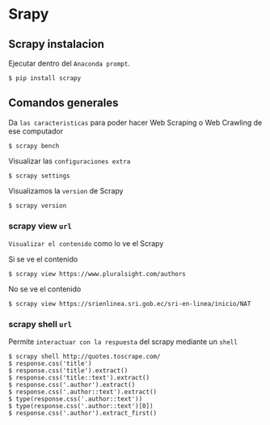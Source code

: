 # Srapy
## Scrapy instalacion

Ejecutar dentro del `Anaconda prompt`.

```
$ pip install scrapy
```

## Comandos generales

Da `las caracteristicas` para poder hacer Web Scraping o Web Crawling de ese computador

```
$ scrapy bench
```
Visualizar las `configuraciones extra`

```
$ scrapy settings
```

Visualizamos la `version` de Scrapy
```
$ scrapy version
```

### scrapy view `url`

`Visualizar el contenido` como lo ve el Scrapy

Si se ve el contenido

```
$ scrapy view https://www.pluralsight.com/authors
```

No se ve el contenido
```
$ scrapy view https://srienlinea.sri.gob.ec/sri-en-linea/inicio/NAT
```

### scrapy shell `url`

Permite `interactuar con la respuesta` del scrapy mediante un `shell`
```
$ scrapy shell http://quotes.toscrape.com/
$ response.css('title')
$ response.css('title').extract()
$ response.css('title::text').extract()
$ response.css('.author').extract()
$ response.css('.author::text').extract()
$ type(response.css('.author::text'))
$ type(response.css('.author::text')[0])
$ response.css('.author').extract_first()

```


